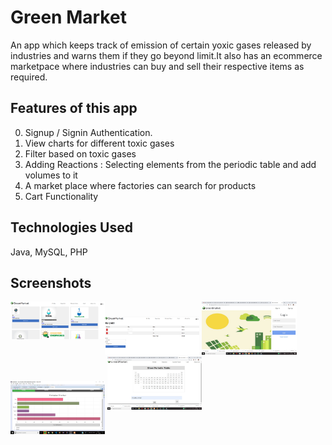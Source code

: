 # Green Market
An app which keeps track of emission of certain yoxic gases released by industries and warns them if they go beyond limit.It also has an ecommerce marketpace where industries can buy and sell their respective items as required.


## Features of this app
0) Signup / Signin Authentication.
1) View charts for different toxic gases
2) Filter based on toxic gases
3) Adding Reactions : Selecting elements from the periodic table and add volumes to it
4) A market place where factories can search for products
5) Cart Functionality

## Technologies Used

Java, MySQL, PHP

## Screenshots
<img src="https://github.com/adityadalal99/GreenMarket/blob/master/cart1.png" align="left" width="30%" height="auto" alt="Screenshot of App"/>
<img src="https://github.com/adityadalal99/GreenMarket/blob/master/cart2.png" width="30%" height="auto" alt="Screenshot of App"/>
<img src="https://github.com/adityadalal99/GreenMarket/blob/master/login.jpg" width="30%" height="auto" alt="Screenshot of App"/>
<img src="https://github.com/adityadalal99/GreenMarket/blob/master/pROFILE.png" align="center" width="30%" height="auto" alt="Screenshot of App"/>
<img src="https://github.com/adityadalal99/GreenMarket/blob/master/react.jpg" width="30%" height="auto" alt="Screenshot of App"/>

